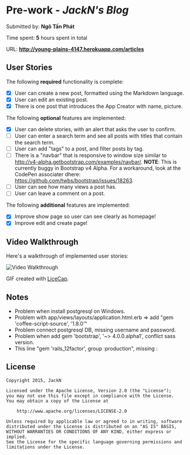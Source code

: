 # Pre-work - *JackN's Blog*

Submitted by: **Ngô Tấn Phát**

Time spent: **5** hours spent in total

URL: **http://young-plains-4147.herokuapp.com/articles**

## User Stories

The following **required** functionality is complete:

* [x] User can create a new post, formatted using the Markdown language.
* [x] User can edit an existing post.
* [x] There is one post that introduces the App Creator with name, picture.

The following **optional** features are implemented:
* [x] User can delete stories, with an alert that asks the user to confirm.
* [ ] User can enter a search term and see all posts with titles that contain the search term.
* [ ] User can add "tags" to a post, and filter posts by tag. 
* [ ] There is a "navbar" that is responsive to window size similar to http://v4-alpha.getbootstrap.com/examples/navbar/. **NOTE**: This is currently buggy in Bootstrap v4 Alpha. For a workaround, look at the CodePen associater dhere: https://github.com/twbs/bootstrap/issues/18263. 
* [ ] User can see how many views a post has. 
* [ ] User can leave a comment on a post.

The following **additional** features are implemented:

- [x] Improve show page so user can see clearly as homepage!
- [x] Improve edit and create page!

## Video Walkthrough 

Here's a walkthrough of implemented user stories:

![Video Walkthrough](http://s17.postimg.org/onksglibj/jackn_ruby.gif)

GIF created with [LiceCap](http://www.cockos.com/licecap/).

## Notes

- Problem when install postgresql on Windows.
- Problem with app/views/layouts/application.html.erb => add "gem 'coffee-script-source', '1.8.0'"
- Problem connect postgresql DB, missing username and password.
- Problem when add gem 'bootstrap', '~> 4.0.0.alpha1', conflict sass version.
- This line "gem 'rails_12factor', group :production", missing :

## License

    Copyright 2015, JackN

    Licensed under the Apache License, Version 2.0 (the "License");
    you may not use this file except in compliance with the License.
    You may obtain a copy of the License at

        http://www.apache.org/licenses/LICENSE-2.0

    Unless required by applicable law or agreed to in writing, software
    distributed under the License is distributed on an "AS IS" BASIS,
    WITHOUT WARRANTIES OR CONDITIONS OF ANY KIND, either express or implied.
    See the License for the specific language governing permissions and
    limitations under the License.
